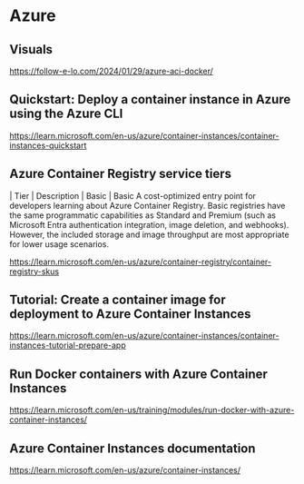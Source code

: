 # Azure


## Visuals

https://follow-e-lo.com/2024/01/29/azure-aci-docker/

## Quickstart: Deploy a container instance in Azure using the Azure CLI

https://learn.microsoft.com/en-us/azure/container-instances/container-instances-quickstart


## Azure Container Registry service tiers

| Tier | Description
| Basic | Basic	A cost-optimized entry point for developers learning about Azure Container Registry. Basic registries have the same programmatic capabilities as Standard and Premium (such as Microsoft Entra authentication integration, image deletion, and webhooks). However, the included storage and image throughput are most appropriate for lower usage scenarios.

https://learn.microsoft.com/en-us/azure/container-registry/container-registry-skus

## Tutorial: Create a container image for deployment to Azure Container Instances

https://learn.microsoft.com/en-us/azure/container-instances/container-instances-tutorial-prepare-app

## Run Docker containers with Azure Container Instances

https://learn.microsoft.com/en-us/training/modules/run-docker-with-azure-container-instances/

## Azure Container Instances documentation

https://learn.microsoft.com/en-us/azure/container-instances/